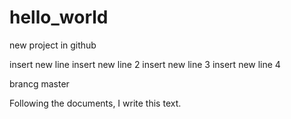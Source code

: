 # hello_world
new project in github


insert new line
insert new line 2
insert new line 3
insert new line 4

brancg master

Following the documents, I write this text.
